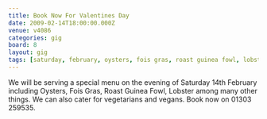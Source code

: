 ```yaml
---
title: Book Now For Valentines Day
date: 2009-02-14T18:00:00.000Z
venue: v4086
categories: gig
board: 8
layout: gig
tags: [saturday, february, oysters, fois gras, roast guinea fowl, lobster]
---
```

We will be serving a special menu on the evening of Saturday 14th February including Oysters, Fois Gras, Roast Guinea Fowl, Lobster among many other things.  We can also cater for vegetarians and vegans.  Book now on 01303 259535.